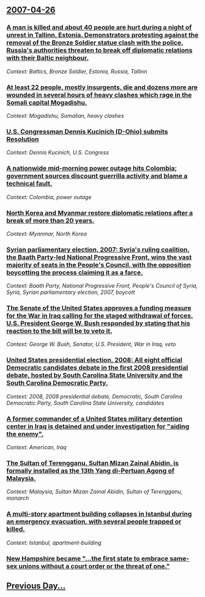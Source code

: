 ## [2007-04-26](/news/2007/04/26/index.md)

### [ A man is killed and about 40 people are hurt during a night of unrest in Tallinn, Estonia. Demonstrators protesting against the removal of the Bronze Soldier statue clash with the police. Russia's authorities threaten to break off diplomatic relations with their Baltic neighbour. ](/news/2007/04/26/a-man-is-killed-and-about-40-people-are-hurt-during-a-night-of-unrest-in-tallinn-estonia-demonstrators-protesting-against-the-removal-of.md)
_Context: Baltics, Bronze Soldier, Estonia, Russia, Tallinn_

### [ At least 22 people, mostly insurgents, die and dozens more are wounded in several hours of heavy clashes which rage in the Somali capital Mogadishu. ](/news/2007/04/26/at-least-22-people-mostly-insurgents-die-and-dozens-more-are-wounded-in-several-hours-of-heavy-clashes-which-rage-in-the-somali-capital-m.md)
_Context: Mogadishu, Somalian, heavy clashes_

### [ U.S. Congressman Dennis Kucinich (D-Ohio) submits Resolution ](/news/2007/04/26/u-s-congressman-dennis-kucinich-d-ohio-submits-resolution.md)
_Context: Dennis Kucinich, U.S. Congress_

### [ A nationwide mid-morning power outage hits Colombia; government sources discount guerrilla activity and blame a technical fault. ](/news/2007/04/26/a-nationwide-mid-morning-power-outage-hits-colombia-government-sources-discount-guerrilla-activity-and-blame-a-technical-fault.md)
_Context: Colombia, power outage_

### [ North Korea and Myanmar restore diplomatic relations after a break of more than 20 years. ](/news/2007/04/26/north-korea-and-myanmar-restore-diplomatic-relations-after-a-break-of-more-than-20-years.md)
_Context: Myanmar, North Korea_

### [ Syrian parliamentary election, 2007: Syria's ruling coalition, the Baath Party-led National Progressive Front, wins the vast majority of seats in the People's Council, with the opposition boycotting the process claiming it as a farce. ](/news/2007/04/26/syrian-parliamentary-election-2007-syria-s-ruling-coalition-the-baath-party-led-national-progressive-front-wins-the-vast-majority-of-se.md)
_Context: Baath Party, National Progressive Front, People's Council of Syria, Syria, Syrian parliamentary election, 2007, boycott_

### [ The Senate of the United States approves a funding measure for the War in Iraq calling for the staged withdrawal of forces. U.S. President George W. Bush responded by stating that his reaction to the bill will be to veto it. ](/news/2007/04/26/the-senate-of-the-united-states-approves-a-funding-measure-for-the-war-in-iraq-calling-for-the-staged-withdrawal-of-forces-u-s-president.md)
_Context: George W. Bush, Senator, U.S. President, War in Iraq, veto_

### [ United States presidential election, 2008: All eight official Democratic candidates debate in the first 2008 presidential debate, hosted by South Carolina State University and the South Carolina Democratic Party. ](/news/2007/04/26/united-states-presidential-election-2008-all-eight-official-democratic-candidates-debate-in-the-first-2008-presidential-debate-hosted-by.md)
_Context: 2008, 2008 presidential debate, Democratic, South Carolina Democratic Party, South Carolina State University, candidates_

### [ A former commander of a United States military detention center in Iraq is detained and under investigation for "aiding the enemy". ](/news/2007/04/26/a-former-commander-of-a-united-states-military-detention-center-in-iraq-is-detained-and-under-investigation-for-aiding-the-enemy.md)
_Context: American, Iraq_

### [ The Sultan of Terengganu, Sultan Mizan Zainal Abidin, is formally installed as the 13th Yang di-Pertuan Agong of Malaysia. ](/news/2007/04/26/the-sultan-of-terengganu-sultan-mizan-zainal-abidin-is-formally-installed-as-the-13th-yang-di-pertuan-agong-of-malaysia.md)
_Context: Malaysia, Sultan Mizan Zainal Abidin, Sultan of Terengganu, monarch_

### [ A multi-story apartment building collapses in Istanbul during an emergency evacuation, with several people trapped or killed. ](/news/2007/04/26/a-multi-story-apartment-building-collapses-in-istanbul-during-an-emergency-evacuation-with-several-people-trapped-or-killed.md)
_Context: Istanbul, apartment-building_

### [ New Hampshire became "...the first state to embrace same-sex unions without a court order or the threat of one."](/news/2007/04/26/new-hampshire-became-the-first-state-to-embrace-same-sex-unions-without-a-court-order-or-the-threat-of-one.md)
## [Previous Day...](/news/2007/04/25/index.md)

